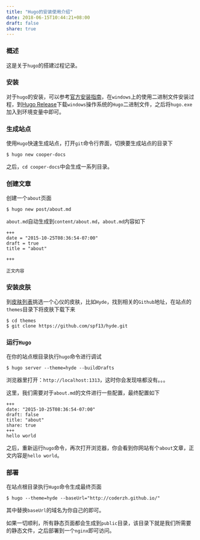 ```yaml
---
title: "Hugo的安装使用介绍"
date: 2018-06-15T10:44:21+08:00
draft: false
share: true
---
```

### 概述

这是关于`hugo`的搭建过程记录。

### 安装

对于`hugo`的安装，可以参考[官方安装指南](http://www.gohugo.org/)，在`windows`上的使用二进制文件安装过程，到[Hugo Release](https://github.com/gohugoio/hugo/releases)下载`windows`操作系统的`Hugo`二进制文件，之后将`hugo.exe`加入到环境变量中即可。

### 生成站点

使用`Hugo`快速生成站点，打开`git`命令行界面，切换要生成站点的目录下

```shell
$ hugo new cooper-docs
```

之后，`cd cooper-docs`中会生成一系列目录。

### 创建文章

创建一个`about`页面

```shell
$ hugo new post/about.md
```

`about.md`自动生成到`content/about.md`，`about.md`内容如下

```shell
+++
date = "2015-10-25T08:36:54-07:00"
draft = true
title = "about"

+++

正文内容
```

### 安装皮肤

到[皮肤列表](http://www.gohugo.org/theme/)挑选一个心仪的皮肤，比如`Hyde`，找到相关的`Github`地址，在站点的`themes`目录下将皮肤下载下来

```shell
$ cd themes
$ git clone https://github.com/spf13/hyde.git
```

### 运行`Hugo`

在你的站点根目录执行`hugo`命令进行调试

```shell
$ hugo server --theme=hyde --buildDrafts
```

浏览器里打开：`http://localhost:1313`，这时你会发现啥都没有。。。

这里，我们需要对于`about.md`的文件进行一些配置，最终配置如下

```shell
+++
date: "2015-10-25T08:36:54-07:00"
draft: false
title: "about"
share: true
+++
hello world
```

之后，重新运行`hugo`命令，再次打开浏览器，你会看到你网站有个`about`文章，正文内容是`hello world`。

### 部署

在站点根目录执行`Hugo`命令生成最终页面

```shell
$ hugo --theme=hyde --baseUrl="http://coderzh.github.io/"
```

其中替换`baseUrl`的域名为你自己的即可。

如果一切顺利，所有静态页面都会生成到`public`目录，该目录下就是我们所需要的静态文件，之后部署到一个`nginx`即可访问。